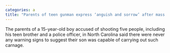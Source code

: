 ```yaml
---
categories: a
title: "Parents of teen gunman express ‘anguish and sorrow’ after mass shooting in North Carolina"
---
```

The parents of a 15-year-old boy accused of shooting five people, including his teen brother and a police officer, in North Carolina said there were never any warning signs to suggest their son was capable of carrying out such carnage.